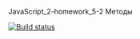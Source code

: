 JavaScript_2-homework_5-2 Методы

[![Build status](https://ci.appveyor.com/api/projects/status/vfl3ld2vu1i62991?svg=true)](https://ci.appveyor.com/project/AleksandrPetrov89/javascript-2-homework-5-2)